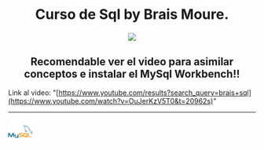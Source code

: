 <p align="cener" width="350">      
<h1 align="center" > Curso de Sql by Brais Moure. </h1>
</p>

<p align="center" width="200">
<img align="center" width="200" src="https://github.com/user-attachments/assets/25a7890e-fc73-4379-b5fc-d771e54a453b">
</p>

<p>
<h2 align="center">Recomendable ver el video para asimilar conceptos e instalar el MySql Workbench!! </h2> 
</p>



Link al video:
"[https://www.youtube.com/results?search_query=brais+sql](https://www.youtube.com/watch?v=OuJerKzV5T0&t=20962s)"
   

***************************************************************************************************************

 <!-- MySql --> 
<a target="_blank" href="https://www.mysql.com/" style="display: inline-block;">
<img src="https://raw.githubusercontent.com/devicons/devicon/master/icons/mysql/mysql-original-wordmark.svg" alt="mysql" width="50" />
</a>
